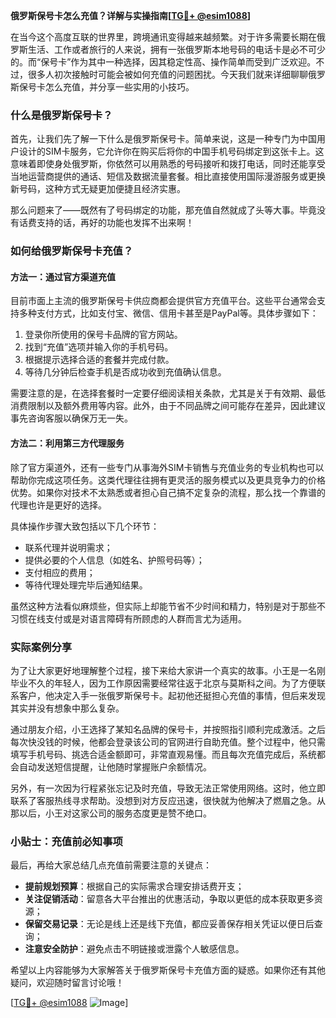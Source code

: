 **俄罗斯保号卡怎么充值？详解与实操指南[[TG💪+ @esim1088](https://t.me/s/esim1088)]**

在当今这个高度互联的世界里，跨境通讯变得越来越频繁。对于许多需要长期在俄罗斯生活、工作或者旅行的人来说，拥有一张俄罗斯本地号码的电话卡是必不可少的。而“保号卡”作为其中一种选择，因其稳定性高、操作简单而受到广泛欢迎。不过，很多人初次接触时可能会被如何充值的问题困扰。今天我们就来详细聊聊俄罗斯保号卡怎么充值，并分享一些实用的小技巧。

### 什么是俄罗斯保号卡？

首先，让我们先了解一下什么是俄罗斯保号卡。简单来说，这是一种专门为中国用户设计的SIM卡服务，它允许你在购买后将你的中国手机号码绑定到这张卡上。这意味着即使身处俄罗斯，你依然可以用熟悉的号码接听和拨打电话，同时还能享受当地运营商提供的通话、短信及数据流量套餐。相比直接使用国际漫游服务或更换新号码，这种方式无疑更加便捷且经济实惠。

那么问题来了——既然有了号码绑定的功能，那充值自然就成了头等大事。毕竟没有话费支持的话，再好的功能也发挥不出来啊！

### 如何给俄罗斯保号卡充值？

#### 方法一：通过官方渠道充值

目前市面上主流的俄罗斯保号卡供应商都会提供官方充值平台。这些平台通常会支持多种支付方式，比如支付宝、微信、信用卡甚至是PayPal等。具体步骤如下：

1. 登录你所使用的保号卡品牌的官方网站。
2. 找到“充值”选项并输入你的手机号码。
3. 根据提示选择合适的套餐并完成付款。
4. 等待几分钟后检查手机是否成功收到充值确认信息。

需要注意的是，在选择套餐时一定要仔细阅读相关条款，尤其是关于有效期、最低消费限制以及额外费用等内容。此外，由于不同品牌之间可能存在差异，因此建议事先咨询客服以确保万无一失。

#### 方法二：利用第三方代理服务

除了官方渠道外，还有一些专门从事海外SIM卡销售与充值业务的专业机构也可以帮助你完成这项任务。这类代理往往拥有更灵活的服务模式以及更具竞争力的价格优势。如果你对技术不太熟悉或者担心自己搞不定复杂的流程，那么找一个靠谱的代理也许是更好的选择。

具体操作步骤大致包括以下几个环节：
- 联系代理并说明需求；
- 提供必要的个人信息（如姓名、护照号码等）；
- 支付相应的费用；
- 等待代理处理完毕后通知结果。

虽然这种方法看似麻烦些，但实际上却能节省不少时间和精力，特别是对于那些不习惯在线支付或是对语言障碍有所顾虑的人群而言尤为适用。

### 实际案例分享

为了让大家更好地理解整个过程，接下来给大家讲一个真实的故事。小王是一名刚毕业不久的年轻人，因为工作原因需要经常往返于北京与莫斯科之间。为了方便联系客户，他决定入手一张俄罗斯保号卡。起初他还挺担心充值的事情，但后来发现其实并没有想象中那么复杂。

通过朋友介绍，小王选择了某知名品牌的保号卡，并按照指引顺利完成激活。之后每次快没钱的时候，他都会登录该公司的官网进行自助充值。整个过程中，他只需填写手机号码、挑选合适金额即可，非常直观易懂。而且每次充值完成后，系统都会自动发送短信提醒，让他随时掌握账户余额情况。

另外，有一次因为行程紧张忘记及时充值，导致无法正常使用网络。这时，他立即联系了客服热线寻求帮助。没想到对方反应迅速，很快就为他解决了燃眉之急。从那以后，小王对这家公司的服务态度更是赞不绝口。

### 小贴士：充值前必知事项

最后，再给大家总结几点充值前需要注意的关键点：
- **提前规划预算**：根据自己的实际需求合理安排话费开支；
- **关注促销活动**：留意各大平台推出的优惠活动，争取以更低的成本获取更多资源；
- **保留交易记录**：无论是线上还是线下充值，都应妥善保存相关凭证以便日后查询；
- **注意安全防护**：避免点击不明链接或泄露个人敏感信息。

希望以上内容能够为大家解答关于俄罗斯保号卡充值方面的疑惑。如果你还有其他疑问，欢迎随时留言讨论哦！

[[TG💪+ @esim1088](https://t.me/s/esim1088) ![Image](https://i.postimg.cc/4NQfJmqS/Snipaste-2025-05-13-00-14-12.png)]